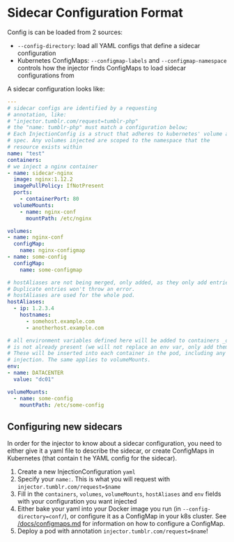 # Sidecar Configuration Format

Config is can be loaded from 2 sources:
* `--config-directory`: load all YAML configs that define a sidecar configuration
* Kubernetes ConfigMaps: `--configmap-labels` and `--configmap-namespace` controls how the injector finds ConfigMaps to load sidecar configurations from

A sidecar configuration looks like:

```yaml
---
# sidecar configs are identified by a requesting
# annotation, like:
# "injector.tumblr.com/request=tumblr-php"
# the "name: tumblr-php" must match a configuration below; 
# Each InjectionConfig is a struct that adheres to kubernetes' volume and containers
# spec. Any volumes injected are scoped to the namespace that the
# resource exists within
name: "test"
containers:
# we inject a nginx container
- name: sidecar-nginx
  image: nginx:1.12.2
  imagePullPolicy: IfNotPresent
  ports:
    - containerPort: 80
  volumeMounts:
    - name: nginx-conf
      mountPath: /etc/nginx

volumes:
- name: nginx-conf
  configMap:
    name: nginx-configmap
- name: some-config
  configMap:
    name: some-configmap

# hostAliases are not being merged, only added, as they only add entries to /etc/hosts in the containers.
# Duplicate entries won't throw an error.
# hostAliases are used for the whole pod.
hostAliases:
  - ip: 1.2.3.4
    hostnames:
      - somehost.example.com
      - anotherhost.example.com

# all environment variables defined here will be added to containers _only_ if the .Name
# is not already present (we will not replace an env var, only add them)
# These will be inserted into each container in the pod, including any containers added via
# injection. The same applies to volumeMounts.
env:
- name: DATACENTER
  value: "dc01"

volumeMounts:
  - name: some-config
    mountPath: /etc/some-config
```

## Configuring new sidecars

In order for the injector to know about a sidecar configuration, you need to either give it a yaml file to describe the sidecar, or create ConfigMaps in Kubernetes (that contain t  he YAML config for the sidecar).

1. Create a new InjectionConfiguration `yaml`
  1. Specify your `name:`. This is what you will request with `injector.tumblr.com/request=$name`
  2. Fill in the `containers`, `volumes`, `volumeMounts`, `hostAliases` and `env` fields with your configuration you want injected
2. Either bake your yaml into your Docker image you run (in `--config-directory=conf/`), or configure it as a ConfigMap in your k8s cluster. See [/docs/configmaps.md](/docs/configmaps.md) for information on how to configure a ConfigMap.
3. Deploy a pod with annotation `injector.tumblr.com/request=$name`!
